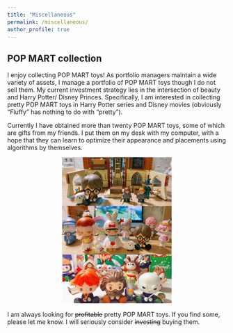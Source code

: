 ```yaml
---
title: "Miscellaneous"
permalink: /miscellaneous/
author_profile: true
---
```


## POP MART collection
I enjoy collecting POP MART toys! As portfolio managers maintain a wide variety of assets, I manage a portfolio of POP MART toys though I do not sell them.
My current investment strategy lies in the intersection of beauty and Harry Potter/ Disney Princes. Specifically, I am interested in collecting pretty POP MART toys in Harry Potter series and Disney movies (obviously “Fluffy” has nothing to do with “pretty”).

Currently I have obtained more than twenty POP MART toys, some of which are gifts from my friends. I put them on my desk with my computer, with a hope that they can learn to optimize their appearance and placements using algorithms by themselves.

<div align="center">
<img src="/images/collection.jpeg" width = 50%>
</div>

I am always looking for ~~profitable~~ pretty POP MART toys. If you find some, please let me know. I will seriously consider ~~investing~~ buying them.

